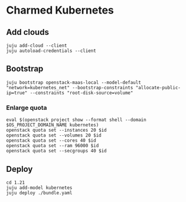 # Charmed Kubernetes

## Add clouds
```
juju add-cloud --client
juju autoload-credentials --client
```

## Bootstrap
```
juju bootstrap openstack-maas-local --model-default "network=kubernetes_net" --bootstrap-constraints "allocate-public-ip=true" --constraints "root-disk-source=volume"
```

### Enlarge quota
```
eval $(openstack project show --format shell --domain $OS_PROJECT_DOMAIN_NAME kubernetes)
openstack quota set --instances 20 $id
openstack quota set --volumes 20 $id
openstack quota set --cores 40 $id
openstack quota set --ram 96000 $id
openstack quota set --secgroups 40 $id
```

## Deploy
```
cd 1.21
juju add-model kubernetes
juju deploy ./bundle.yaml
```
